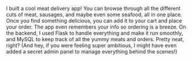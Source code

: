 I built a cool meat delivery app! You can browse through all the different cuts of meat, sausages, and maybe even some seafood, all in one place. Once you find something delicious, you can add it to your cart and place your order. The app even remembers your info so ordering is a breeze. On the backend, I used Flask to handle everything and make it run smoothly, and MySQL to keep track of all the yummy meats and orders. Pretty neat, right? (And hey, if you were feeling super ambitious, I might have even added a secret admin panel to manage everything behind the scenes!)
